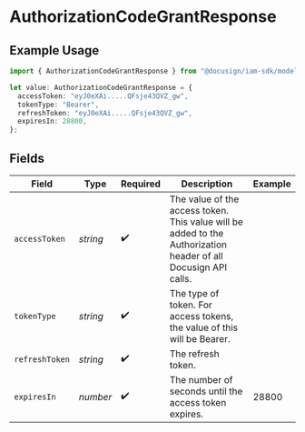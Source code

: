 # AuthorizationCodeGrantResponse

## Example Usage

```typescript
import { AuthorizationCodeGrantResponse } from "@docusign/iam-sdk/models/components";

let value: AuthorizationCodeGrantResponse = {
  accessToken: "eyJ0eXAi.....QFsje43QVZ_gw",
  tokenType: "Bearer",
  refreshToken: "eyJ0eXAi.....QFsje43QVZ_gw",
  expiresIn: 28800,
};
```

## Fields

| Field                                                                                                          | Type                                                                                                           | Required                                                                                                       | Description                                                                                                    | Example                                                                                                        |
| -------------------------------------------------------------------------------------------------------------- | -------------------------------------------------------------------------------------------------------------- | -------------------------------------------------------------------------------------------------------------- | -------------------------------------------------------------------------------------------------------------- | -------------------------------------------------------------------------------------------------------------- |
| `accessToken`                                                                                                  | *string*                                                                                                       | :heavy_check_mark:                                                                                             | The value of the access token. This value will be added to the Authorization header of all Docusign API calls. |                                                                                                                |
| `tokenType`                                                                                                    | *string*                                                                                                       | :heavy_check_mark:                                                                                             | The type of token. For access tokens, the value of this will be Bearer.                                        |                                                                                                                |
| `refreshToken`                                                                                                 | *string*                                                                                                       | :heavy_check_mark:                                                                                             | The refresh token.                                                                                             |                                                                                                                |
| `expiresIn`                                                                                                    | *number*                                                                                                       | :heavy_check_mark:                                                                                             | The number of seconds until the access token expires.                                                          | 28800                                                                                                          |